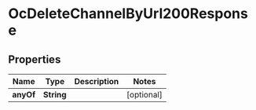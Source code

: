 

# OcDeleteChannelByUrl200Response


## Properties

| Name | Type | Description | Notes |
|------------ | ------------- | ------------- | -------------|
|**anyOf** | **String** |  |  [optional] |



